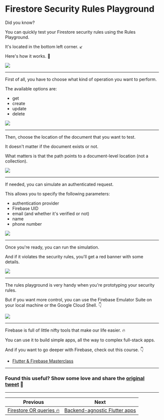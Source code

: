 # Firestore Security Rules Playground

Did you know?

You can quickly test your Firestore security rules using the Rules Playground.

It's located in the bottom left corner. ↙

Here's how it works. 🧵

![](100.1-rules-playground-button.png)

---

First of all, you have to choose what kind of operation you want to perform.

The available options are:

- get
- create
- update
- delete

![](100.2-simulation-type.png)

---

Then, choose the location of the document that you want to test.

It doesn't matter if the document exists or not.

What matters is that the path points to a document-level location (not a collection).

![](100.3-location.png)

---

If needed, you can simulate an authenticated request.

This allows you to specify the following parameters:

- authentication provider
- Firebase UID
- email (and whether it's verified or not)
- name
- phone number

![](100.4-authentication.png)

---

Once you're ready, you can run the simulation.

And if it violates the security rules, you'll get a red banner with some details.

![](100.5-run.png)

---

The rules playground is very handy when you're prototyping your security rules.

But if you want more control, you can use the Firebase Emulator Suite on your local machine or the Google Cloud Shell. 👇

![](100.6-dev-tools.png)

---

Firebase is full of little nifty tools that make our life easier. 🔥

You can use it to build simple apps, all the way to complex full-stack apps.

And if you want to go deeper with Firebase, check out this course. 👇

- [Flutter & Firebase Masterclass](https://codewithandrea.com/courses/flutter-firebase-masterclass/)

---

### Found this useful? Show some love and share the [original tweet](https://twitter.com/biz84/status/1651212776113618944) 🙏

---

| Previous | Next |
| -------- | ---- |
| [Firestore OR queries 🔥](../0099-firestore-or-query/index.md) | [Backend-agnostic Flutter apps](../0101-backend-agnostic/index.md) |
